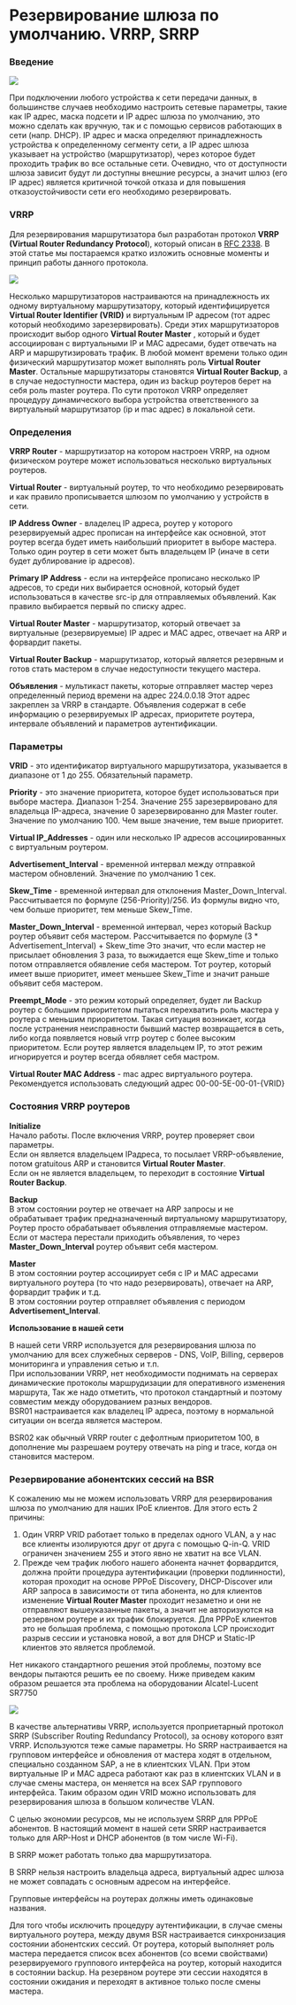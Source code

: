 # Резервирование шлюза по умолчанию. VRRP, SRRP

### **Введение**

![](../../.gitbook/assets/1.png)

При подключении любого устройства к сети передачи данных, в большинстве случаев необходимо настроить сетевые параметры, такие как IP адрес, маска подсети и IP адрес шлюза по умолчанию, это можно сделать как вручную, так и с помощью сервисов работающих в сети \(напр. DHCP\). IP адрес и маска определяют принадлежность устройства к определенному сегменту сети, а IP адрес шлюза указывает на устройство \(маршрутизатор\), через которое будет проходить трафик во все остальные сети. Очевидно, что от доступности шлюза зависит будут ли доступны внешние ресурсы, а значит шлюз \(его IP адрес\) является критичной точкой отказа и для повышения отказоустойчивости сети его необходимо резервировать.

### **VRRP**

Для резервирования маршрутизатора был разработан протокол **VRRP \(Virtual Router Redundancy Protocol**\), который описан в [RFC 2338](http://tools.ietf.org/html/rfc2338). В этой статье мы постараемся кратко изложить основные моменты и принцип работы данного протокола.

![](../../.gitbook/assets/2.png)

Несколько маршрутизаторов настраиваются на принадлежность их одному виртуальному маршрутизатору, который идентифицируется **Virtual Router Identifier \(VRID\)** и виртуальным IP адресом \(тот адрес который необходимо зарезервировать\). Среди этих маршрутизаторов происходит выбор одного **Virtual Router Master** , который и будет ассоциирован с виртуальными IP и MAC адресами, будет отвечать на ARP и маршрутизировать трафик. В любой момент времени только один физический маршрутизатор может выполнять роль **Virtual Router Master**. Остальные маршрутизаторы становятся **Virtual Router Backup**, а в случае недоступности мастера, один из backup роутеров берет на себя роль master роутера. По сути протокол VRRP определяет процедуру динамического выбора устройства ответственного за виртуальный маршрутизатор \(ip и mac адрес\) в локальной сети.

### **Определения**

**VRRP Router** - маршрутизатор на котором настроен VRRP, на одном физическом роутере может использоваться несколько виртуальных роутеров.

**Virtual Router** - виртуальный роутер, то что необходимо резервировать и как правило прописывается шлюзом по умолчанию у устройств в сети.

**IP Address Owner** - владелец IP адреса, роутер у которого резервируемый адрес прописан на интерфейсе как основной, этот роутер всегда будет иметь наибольший приоритет в выборе мастера. Только один роутер в сети может быть владельцем IP \(иначе в сети будет дублирование ip адресов\).

**Primary IP Address** - если на интерфейсе прописано несколько IP адресов, то среди них выбирается основной, который будет использоваться в качестве src-ip для отправляемых объявлений. Как правило выбирается первый по списку адрес.

**Virtual Router Master** - маршрутизатор, который отвечает за виртуальные \(резервируемые\) IP адрес и MAC адрес, отвечает на ARP и форвардит пакеты.

**Virtual Router Backup** - маршрутизатор, который является резервным и готов стать мастером в случае недоступности текущего мастера.

**Объявления** - мультикаст пакеты, которые отправляет мастер через определенный период времени на адрес 224.0.0.18 Этот адрес закреплен за VRRP в стандарте. Объявления содержат в себе информацию о резервируемых IP адресах, приоритете роутера, интервале объявлений и параметров аутентификации.

### **Параметры**

**VRID** - это идентификатор виртуального маршрутизатора, указывается в диапазоне от 1 до 255. Обязательный параметр.

**Priority** - это значение приоритета, которое будет использоваться при выборе мастера. Диапазон 1-254. Значение 255 зарезервировано для владельца IP-адреса, значение 0 зарезервированно для Master router. Значение по умолчанию 100. Чем выше значение, тем выше приоритет.

 **Virtual IP\_Addresses** - один или несколько IP адресов ассоциированных с виртуальным роутером.

**Advertisement\_Interval** - временной интервал между отправкой мастером обновлений. Значение по умолчанию 1 сек.

**Skew\_Time** - временной интервал для отклонения Master\_Down\_Interval. Рассчитывается по формуле \(256-Priority\)/256. Из формулы видно что, чем больше приоритет, тем меньше Skew\_Time.

**Master\_Down\_Interval** - временной интервал, через который Backup роутер объявит себя мастером. Рассчитывается по формуле \(3 \* Advertisement\_Interval\) + Skew\_time  Это значит, что если мастер не присылает обновления 3 раза, то выжидается еще Skew\_time  и только потом отправляется обявление себя мастером. Тот роутер, который имеет выше приоритет, имеет меньшее Skew\_Time и значит раньше объявит себя мастером.

**Preempt\_Mode** - это режим который определяет, будет ли Backup роутер с большим приоритетом пытаться перехватить роль мастера у роутера с меньшим приоритетом. Такая ситуация возникает, когда после устранения неисправности бывший мастер возвращается в сеть, либо когда появляется новый vrrp роутер с более высоким приоритетом. Если роутер является владельцем IP, то этот режим игнорируется и роутер всегда обявляет себя мастром.

**Virtual Router MAC Address** - mac адрес виртуального роутера. Рекомендуется использовать следующий адрес 00-00-5E-00-01-{VRID}

### **Состояния VRRP роутеров**

**Initialize**  
Начало работы. После включения VRRP, роутер проверяет свои параметры.  
Если он является владельцем IPадреса, то посылает VRRP-объявление, потом gratuitous ARP и становится **Virtual Router Master**.  
Если он не является владельцем, то переходит в состояние **Virtual Router Backup**.

**Backup**  
В этом состоянии роутер не отвечает на ARP запросы и не обрабатывает трафик предназначенный виртуальному маршрутизатору, Роутер просто обрабатывает объявления отправляемые мастером. Если от мастера перестали приходить объявления, то через **Master\_Down\_Interval** роутер объявит себя мастером.

**Master**  
В этом состоянии роутер ассоциирует себя с IP и MAC адресами виртуального роутера \(то что надо резервировать\), отвечает на ARP, форвардит трафик и т.д.  
В этом состоянии роутер отправляет объявления с периодом **Advertisement\_Interval**.    


**Использование в нашей сети**

В нашей сети VRRP используется для резервирования шлюза по умолчанию для всех служебных серверов - DNS, VoIP, Billing, серверов мониторинга и управления сетью и т.п.  
При использовании VRRP, нет необходимости поднимать на серверах динамические протоколы маршрудизации для оперативного изменения маршрута, Так же надо отметить, что протокол стандартный и поэтому совместим между оборудованием разных вендоров.  
BSR01 настраивается как владелец IP адреса, поэтому в нормальной ситуации он всегда является мастером.

BSR02 как обычный VRRP router с дефолтным приоритетом 100, в дополнение мы разрешаем роутеру отвечать на ping и trace, когда он становится мастером.

### **Резервирование абонентских сессий на BSR**

К сожалению мы не можем использовать VRRP для резервирования шлюза по умолчанию для наших IPoE клиентов. Для этого есть 2 причины:

1. Один VRRP VRID работает только в пределах одного VLAN, а у нас все клиенты изолируются друг от друга с помощью Q-in-Q. VRID ограничен значением 255 и этого явно не хватит на все VLAN.
2. Прежде чем трафик любого нашего абонента начнет форвардится, должна пройти процедура аутентификации \(проверки подлинности\), которая проходит на основе PPPoE Discovery, DHCP-Discover или ARP запроса в зависимости от типа абонента, но для клиентов изменение **Virtual Router Master**  проходит незаметно и они не отправляют вышеуказанные пакеты, а значит не авторизуются на резервном роутере и их трафик блокируется. Для PPPoE клиентов это не большая проблема, с помощью протокола LCP происходит разрыв сессии и установка новой, а вот для DHCP и Static-IP клиентов это является проблемой.

Нет никакого стандартного решения этой проблемы, поэтому все вендоры пытаются решить ее по своему. Ниже приведем каким образом решается эта проблема на оборудовании Alcatel-Lucent SR7750

![](../../.gitbook/assets/3.png)

В качестве альтернативы VRRP, используется проприетарный протокол SRRP \(Subscriber Routing Redundancy Protocol\), за основу которого взят VRRP. Используются теже самые параметры. Но SRRP настраивается на групповом интерфейсе и обновления от мастера ходят в отдельном, специально созданном SAP, а не в клиентских VLAN. При этом виртуальные IP и MAC адреса работают как раз в клиентских VLAN и в случае смены мастера, он меняется на всех SAP группового интерфейса. Таким образом один VRID можно использовать для резервирования шлюза в большом количестве VLAN.

С целью экономии ресурсов, мы не используем SRRP для PPPoE абонентов. В настоящий момент в нашей сети SRRP настраивается только для ARP-Host и DHCP абонентов \(в том числе Wi-Fi\).

В SRRP может работать только два маршрутизатора.

В SRRP нельзя настроить владельца адреса, виртуальный адрес шлюза не может совпадать с основным адресом на интерфейсе.

Групповые интерфейсы на роутерах должны иметь одинаковые названия.

Для того чтобы исключить процедуру аутентификации, в случае смены виртуального роутера, между двумя BSR настраивается синхронизация состоянии абонентских сессий. От роутера, который выполняет роль мастера передается список всех абонентов \(со всеми свойствами\) резервируемого группового интерфейса на роутер, который находится в состоянии backup. На резервном роутере эти сессии находятся в состоянии ожидания и переходят в активное только после смены мастера.

